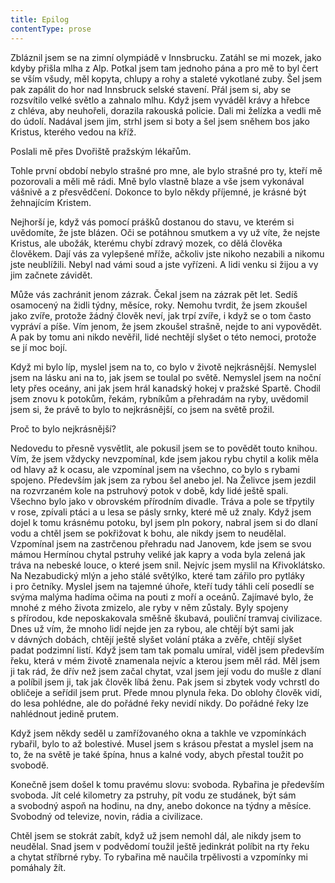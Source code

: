```yaml
---
title: Epilog
contentType: prose
---
```


<section>

Zbláznil jsem se na zimní olympiádě v Innsbrucku. Zatáhl se mi mozek, jako kdyby přišla mlha z Alp. Potkal jsem tam jednoho pána a pro mě to byl čert se vším všudy, měl kopyta, chlupy a rohy a staleté vykotlané zuby. Šel jsem pak zapálit do hor nad Innsbruck selské stavení. Přál jsem si, aby se rozsvítilo velké světlo a zahnalo mlhu. Když jsem vyváděl krávy a hřebce z chléva, aby neuhořeli, dorazila rakouská policie. Dali mi želízka a vedli mě do údolí. Nadával jsem jim, strhl jsem si boty a šel jsem sněhem bos jako Kristus, kterého vedou na kříž.

Poslali mě přes Dvořiště pražským lékařům.

Tohle první období nebylo strašné pro mne, ale bylo strašné pro ty, kteří mě pozorovali a měli mě rádi. Mně bylo vlastně blaze a vše jsem vykonával vášnivě a z přesvědčení. Dokonce to bylo někdy příjemné, je krásné být žehnajícím Kristem.

Nejhorší je, když vás pomocí prášků dostanou do stavu, ve kterém si uvědomíte, že jste blázen. Oči se potáhnou smutkem a vy už víte, že nejste Kristus, ale ubožák, kterému chybí zdravý mozek, co dělá člověka člověkem. Dají vás za vylepšené mříže, ačkoliv jste nikoho nezabili a nikomu jste neublížili. Nebyl nad vámi soud a jste vyřízeni. A lidi venku si žijou a vy jim začnete závidět.

Může vás zachránit jenom zázrak. Čekal jsem na zázrak pět let. Sedíš osamocený na židli týdny, měsíce, roky. Nemohu tvrdit, že jsem zkoušel jako zvíře, protože žádný člověk neví, jak trpí zvíře, i když se o tom často vypráví a píše. Vím jenom, že jsem zkoušel strašně, nejde to ani vypovědět. A pak by tomu ani nikdo nevěřil, lidé nechtějí slyšet o této nemoci, protože se jí moc bojí.

Když mi bylo líp, myslel jsem na to, co bylo v životě nejkrásnější. Nemyslel jsem na lásku ani na to, jak jsem se toulal po světě. Nemyslel jsem na noční lety přes oceány, ani jak jsem hrál kanadský hokej v pražské Spartě. Chodil jsem znovu k potokům, řekám, rybníkům a přehradám na ryby, uvědomil jsem si, že právě to bylo to nejkrásnější, co jsem na světě prožil.

Proč to bylo nejkrásnější?

Nedovedu to přesně vysvětlit, ale pokusil jsem se to povědět touto knihou. Vím, že jsem vždycky nevzpomínal, kde jsem jakou rybu chytil a kolik měla od hlavy až k ocasu, ale vzpomínal jsem na všechno, co bylo s rybami spojeno. Především jak jsem za rybou šel anebo jel. Na Želivce jsem jezdil na rozvrzaném kole na pstruhový potok v době, kdy lidé ještě spali. Všechno bylo jako v obrovském přírodním divadle. Tráva a pole se třpytily v rose, zpívali ptáci a u lesa se pásly srnky, které mě už znaly. Když jsem dojel k tomu krásnému potoku, byl jsem pln pokory, nabral jsem si do dlaní vodu a chtěl jsem se pokřižovat k bohu, ale nikdy jsem to neudělal. Vzpomínal jsem na zastrčenou přehradu nad Janovem, kde jsem se svou mámou Hermínou chytal pstruhy veliké jak kapry a voda byla zelená jak tráva na nebeské louce, o které jsem snil. Nejvíc jsem myslil na Křivoklátsko. Na Nezabudický mlýn a jeho stálé světýlko, které tam zářilo pro pytláky i pro četníky. Myslel jsem na tajemné úhoře, kteří tudy táhli celí posedlí se svýma malýma hadíma očima na pouti z moří a oceánů. Zajímavé bylo, že mnohé z mého života zmizelo, ale ryby v něm zůstaly. Byly spojeny s přírodou, kde neposkakovala směšně škubavá, pouliční tramvaj civilizace. Dnes už vím, že mnoho lidí nejde jen za rybou, ale chtějí být sami jak v dávných dobách, chtějí ještě slyšet volání ptáka a zvěře, chtějí slyšet padat podzimní listí. Když jsem tam tak pomalu umíral, viděl jsem především řeku, která v mém životě znamenala nejvíc a kterou jsem měl rád. Měl jsem ji tak rád, že dřív než jsem začal chytat, vzal jsem její vodu do mušle z dlaní a políbil jsem ji, tak jak člověk líbá ženu. Pak jsem si zbytek vody vchrstl do obličeje a seřídil jsem prut. Přede mnou plynula řeka. Do oblohy člověk vidí, do lesa pohlédne, ale do pořádné řeky nevidí nikdy. Do pořádné řeky lze nahlédnout jedině prutem.

Když jsem někdy seděl u zamřížovaného okna a takhle ve vzpomínkách rybařil, bylo to až bolestivé. Musel jsem s krásou přestat a myslel jsem na to, že na světě je také špína, hnus a kalné vody, abych přestal toužit po svobodě.

Konečně jsem došel k tomu pravému slovu: svoboda. Rybařina je především svoboda. Jít celé kilometry za pstruhy, pít vodu ze studánek, být sám a svobodný aspoň na hodinu, na dny, anebo dokonce na týdny a měsíce. Svobodný od televize, novin, rádia a civilizace.

Chtěl jsem se stokrát zabít, když už jsem nemohl dál, ale nikdy jsem to neudělal. Snad jsem v podvědomí toužil ještě jedinkrát políbit na rty řeku a chytat stříbrné ryby. To rybařina mě naučila trpělivosti a vzpomínky mi pomáhaly žít.

</section>
